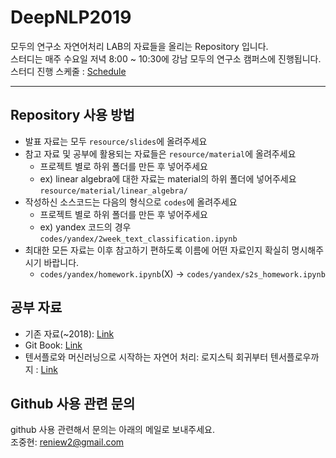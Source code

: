 # DeepNLP2019

모두의 연구소 자연어처리 LAB의 자료들을 올리는 Repository 입니다.  
스터디는 매주 수요일 저녁 8:00 ~ 10:30에 강남 모두의 연구소 캠퍼스에 진행됩니다.  
스터디 진행 스케줄 : [Schedule](https://docs.google.com/spreadsheets/d/1-m9TveaMZ54EVI-ikGYcp1orD1-GsIwXZbaZDi0oW4c)

---

## Repository 사용 방법

* 발표 자료는 모두 `resource/slides`에 올려주세요
* 참고 자료 및 공부에 활용되는 자료들은 `resource/material`에 올려주세요
  * 프로젝트 별로 하위 폴더를 만든 후 넣어주세요
  * ex) linear algebra에 대한 자료는 material의 하위 폴더에 넣어주세요 `resource/material/linear_algebra/`
* 작성하신 소스코드는 다음의 형식으로 `codes`에 올려주세요
  * 프로젝트 별로 하위 폴더를 만든 후 넣어주세요
  * ex) yandex 코드의 경우 `codes/yandex/2week_text_classification.ipynb`
* 최대한 모든 자료는 이후 참고하기 편하도록 이름에 어떤 자료인지 확실히 명시해주시기 바랍니다.
  * `codes/yandex/homework.ipynb`(X) -> `codes/yandex/s2s_homework.ipynb`


## 공부 자료


* 기존 자료(~2018): [Link](http://github.com/modulabs/DeepNLP)
* Git Book: [Link](https://nlp.gitbook.io/book/)
* 텐서플로와 머신러닝으로 시작하는 자연어 처리: 로지스틱 회귀부터 텐서플로우까지 : [Link](https://book.naver.com/bookdb/book_detail.nhn?bid=14488487)


## Github 사용 관련 문의

github 사용 관련해서 문의는 아래의 메일로 보내주세요.  
조중현: reniew2@gmail.com
